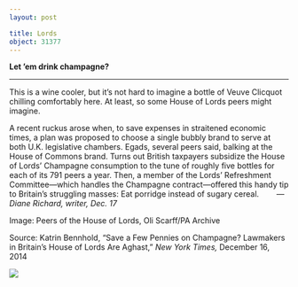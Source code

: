 ```yaml
---
layout: post

title: Lords
object: 31377
---
```

**Let ’em drink champagne?**

****

This is a wine cooler, but it’s not hard to imagine a bottle of Veuve Clicquot chilling comfortably here. At least, so some House of Lords peers might imagine.

A recent ruckus arose when, to save expenses in straitened economic times, a plan was proposed to choose a single bubbly brand to serve at both U.K. legislative chambers. Egads, several peers said, balking at the House of Commons brand. Turns out British taxpayers subsidize the House of Lords’ Champagne consumption to the tune of roughly five bottles for each of its 791 peers a year. Then, a member of the Lords’ Refreshment Committee—which handles the Champagne contract—offered this handy tip to Britain’s struggling masses: Eat porridge instead of sugary cereal.        —*Diane Richard, writer, Dec. 17*

Image: Peers of the House of Lords, Oli Scarff/PA Archive

Source: Katrin Bennhold, “Save a Few Pennies on Champagne? Lawmakers in Britain’s House of Lords Are Aghast,” *New York Times,* December 16, 2014

![]({{siteurl.base}}/images/14-12-17_99.192.1a-c_LordsEDIT-1.jpeg)
